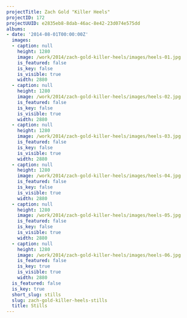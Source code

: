 ```yaml
---
projectTitle: Zach Gold "Killer Heels"
projectID: 172
projectUUID: e2835eb8-8dab-46ac-8e42-23d074e575dd
albums:
- date: '2014-08-01T00:00:00Z'
  images:
  - caption: null
    height: 1280
    image: /work/2014/zach-gold-killer-heels/images/heels-01.jpg
    is_featured: false
    is_key: false
    is_visible: true
    width: 2880
  - caption: null
    height: 1280
    image: /work/2014/zach-gold-killer-heels/images/heels-02.jpg
    is_featured: false
    is_key: false
    is_visible: true
    width: 2880
  - caption: null
    height: 1280
    image: /work/2014/zach-gold-killer-heels/images/heels-03.jpg
    is_featured: false
    is_key: false
    is_visible: true
    width: 2880
  - caption: null
    height: 1280
    image: /work/2014/zach-gold-killer-heels/images/heels-04.jpg
    is_featured: false
    is_key: false
    is_visible: true
    width: 2880
  - caption: null
    height: 1280
    image: /work/2014/zach-gold-killer-heels/images/heels-05.jpg
    is_featured: false
    is_key: false
    is_visible: true
    width: 2880
  - caption: null
    height: 1280
    image: /work/2014/zach-gold-killer-heels/images/heels-06.jpg
    is_featured: false
    is_key: true
    is_visible: true
    width: 2880
  is_featured: false
  is_key: true
  short_slug: stills
  slug: zach-gold-killer-heels-stills
  title: Stills
---
```

